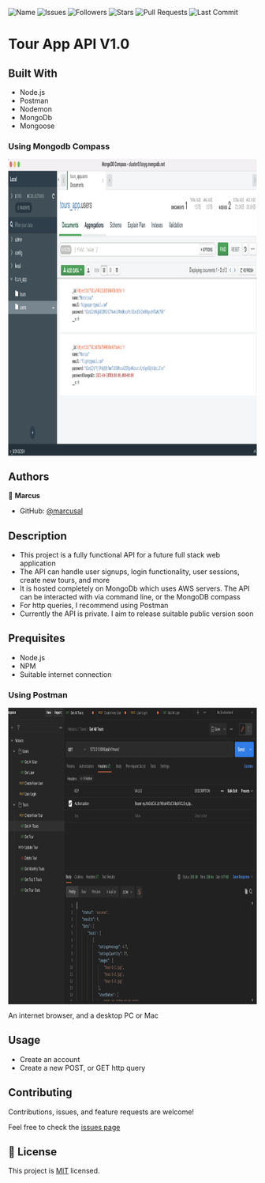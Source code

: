 ![Name](https://img.shields.io/badge/Marcus-Developer-red?style=for-the-badge)
![Issues](https://img.shields.io/github/issues/marcusal/node-tour-app-api?style=for-the-badge)
![Followers](https://img.shields.io/github/followers/marcusal?style=for-the-badge)
![Stars](https://img.shields.io/github/stars/marcusal?style=for-the-badge)
![Pull Requests](https://img.shields.io/github/issues-pr/marcusal/node-tour-app-api?style=for-the-badge)
![Last Commit](https://img.shields.io/github/last-commit/marcusal/node-tour-app-api?/main?style=for-the-badge)


# Tour App API V1.0

## Built With

- Node.js
- Postman
- Nodemon
- MongoDb
- Mongoose

### Using Mongodb Compass
<img align="center" alt="Screenshot" height="600px" src="Screenshot 2021-08-17 at 15.12.33.png"/>

## Authors

👤 **Marcus**

- GitHub: [@marcusal](https://github.com/marcusal)

## Description

- This project is a fully functional API for a future full stack web application
- The API can handle user signups, login functionality, user sessions, create new tours, and more
- It is hosted completely on MongoDb which uses AWS servers. The API can be interacted with via command line, or the MongoDB compass
- For http queries, I recommend using Postman
- Currently the API is private. I aim to release suitable public version soon

## Prequisites

- Node.js
- NPM
- Suitable internet connection

### Using Postman
<img align="center" alt="Screenshot" height="600px" src="Screenshot 2021-08-17 at 15.12.51.png"/>

An internet browser, and a desktop PC or Mac

## Usage

- Create an account
- Create a new POST, or GET http query

## Contributing

Contributions, issues, and feature requests are welcome!

Feel free to check the [issues page](https://github.com/marcusal/tour-app-api/issues)

## 📝 License

This project is [MIT](LICENSE) licensed.
